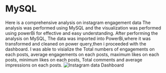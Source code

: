 # MySQL
Here is a comprehensive analysis on instagram engagement data
The analysis was performed using MySQL and the visualization was performed using powerBi for effective and easy understanding.
After performing the analysis on MySQL, The data was imported into PowerBi,where it was transformed and cleaned on power query,then i proceeded with the dashboard.
I was able to visialize the Total numbers of engagements on each posts, average engagements on each posts, maximum likes on each posts, minimum likes on each posts, Total comments and average impressions on each posts.
![Instagram  data Dashboard](Instagram_data_dashboard.png)
